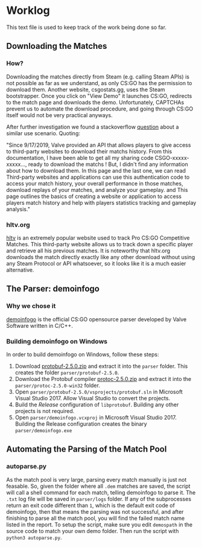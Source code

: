 # Worklog

This text file is used to keep track of the work being done so far.

## Downloading the Matches

### How?

Downloading the matches directly from Steam (e.g. calling Steam APIs) is not possible as far as we understand, as only CS:GO has the permission to download them. Another website, csgostats.gg, uses the Steam bootstrapper. Once you click on "View Demo" it launches CS:GO, redirects to the match page and downloads the demo. Unfortunately, CAPTCHAs prevent us to automate the download procedure, and going through CS:GO itself would not be very practical anyways.

After further investigation we found a stackoverflow [question](https://stackoverflow.com/questions/61859639/how-to-download-csgo-demo-from-match-sharing-code) about a similar use scenario. Quoting:

"Since 9/17/2019, Valve provided an API that allows players to give access to third-party websites to download their matchs history.
From this documentation, I have been able to get all my sharing code CSGO-xxxxx-xxxxx..., ready to download the matchs ! But, I didn't find any information about how to download them. In this page and the last one, we can read Third-party websites and applications can use this authentication code to access your match history, your overall performance in those matches, download replays of your matches, and analyze your gameplay. and This page outlines the basics of creating a website or application to access players match history and help with players statistics tracking and gameplay analysis."

### hltv.org

[hltv](https://hltv.org) is an extremely popular website used to track Pro CS:GO Competitive Matches.
This third-party website allows us to track down a specific player and retrieve all his previous matches. It is noteworthy that hltv.org downloads the match directly exactly like any other download without using any Steam Protocol or API whatsoever, so it looks like it is a much easier alternative. 

## The Parser: demoinfogo

### Why we chose it

[demoinfogo](https://github.com/ValveSoftware/csgo-demoinfo) is the official CS:GO opensource parser developed by Valve Software written in C/C++.

### Building demoinfogo on Windows

In order to build demoinfogo on Windows, follow these steps:

1. Download [protobuf-2.5.0.zip](https://github.com/google/protobuf/releases/download/v2.5.0/protobuf-2.5.0.zip) and extract it into the `parser` folder. This creates the folder `parser/protobuf-2.5.0`.
2. Download the Protobuf compiler [protoc-2.5.0.zip](https://github.com/google/protobuf/releases/download/v2.5.0/protoc-2.5.0-win32.zip) and extract it into the `parser/protoc-2.5.0-win32` folder.
3. Open `parser/protobuf-2.5.0/vsprojects/protobuf.sln` in Microsoft Visual Studio 2017. Allow Visual Studio to convert the projects.
4. Build the *Release* configuration of `libprotobuf`. Building any other projects is not required.
5. Open `parser/demoinfogo.vcxproj` in Microsoft Visual Studio 2017. Building the Release configuration creates the binary `parser/demoinfogo.exe`

## Automating the Parsing of the Match Pool

### autoparse.py

As the match pool is very large, parsing every match manually is just not feasable.
So, given the folder where all `.dem` matches are saved, the script will call a shell command for each match, telling demoinfogo to parse it. The `.txt` log file will be saved in `parser/logs` folder.
If any of the subprocesses return an exit code different than `1`, which is the default exit code of demoinfogo, then that means the parsing was not successful, and after finishing to parse all the match pool, you will find the failed match name listed in the report.
To setup the script, make sure you edit `demospath` in the source code to match your own demo folder. Then run the script with `python3 autoparse.py`.
